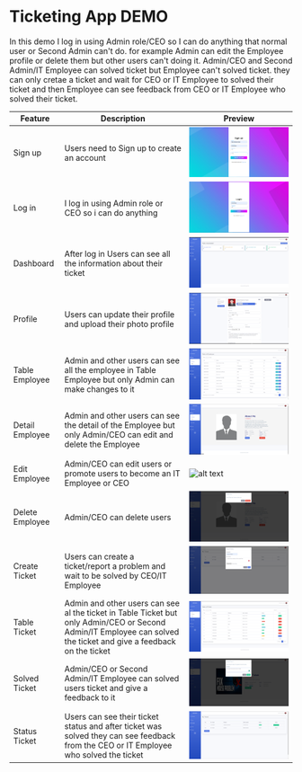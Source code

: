 # Ticketing App DEMO
In this demo I log in using Admin role/CEO so I can do anything that normal user or Second Admin can't do. for example Admin can edit the Employee profile or delete them but other users can't doing it. Admin/CEO and Second Admin/IT Employee can solved ticket but Employee can't solved ticket. they can only cretae a ticket and wait for CEO or IT Employee to solved their ticket and then Employee can see feedback from CEO or IT Employee who solved their ticket.

| Feature  | Description | Preview |
| ------------- | ------------- |------------- |
| Sign up | Users need to Sign up to create an account | ![alt text](./doc/signup.png) |
| Log in | I log in using Admin role or CEO so i can do anything | ![alt text](./doc/login.png) |
| Dashboard | After log in Users can see all the information about their ticket | ![alt text](./doc/dashboard.png) |
| Profile | Users can update their profile and upload their photo profile | ![alt text](./doc/profile.png) |
| Table Employee | Admin and other users can see all the employee in Table Employee but only Admin can make changes to it | ![alt text](./doc/view-employee.png) |
| Detail Employee | Admin and other users can see the detail of the Employee but only Admin/CEO can edit and delete the Employee | ![alt text](./doc/detail-employee.png) |
| Edit Employee | Admin/CEO can edit users or promote users to become an IT Employee or CEO | ![alt text](./doc/edit-profile-by-ceo.png) |
| Delete Employee | Admin/CEO can delete users | ![alt text](./doc/delete-employee.png) |
| Create Ticket | Users can create a ticket/report a problem and wait to be solved by CEO/IT Employee | ![alt text](./doc/report-prob.png) |
| Table Ticket | Admin and other users can see al the ticket in Table Ticket but only Admin/CEO or Second Admin/IT Employee can solved the ticket and give a feedback on the ticket | ![alt text](./doc/all-ticket.png) |
| Solved Ticket | Admin/CEO or Second Admin/IT Employee can solved users ticket and give a feedback to it | ![alt text](./doc/feedback-ticket.png) |
| Status Ticket | Users can see their ticket status and after ticket was solved they can see feedback from the CEO or IT Employee who solved the ticket| ![alt text](./doc/my-ticket.png) |
